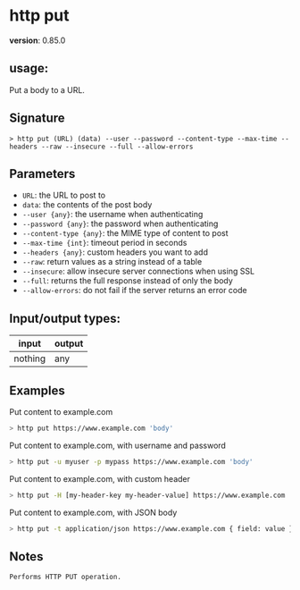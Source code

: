# http put

**version**: 0.85.0

## **usage**:

Put a body to a URL.

## Signature

`> http put (URL) (data) --user --password --content-type --max-time --headers --raw --insecure --full --allow-errors`

## Parameters

- `URL`: the URL to post to
- `data`: the contents of the post body
- `--user {any}`: the username when authenticating
- `--password {any}`: the password when authenticating
- `--content-type {any}`: the MIME type of content to post
- `--max-time {int}`: timeout period in seconds
- `--headers {any}`: custom headers you want to add
- `--raw`: return values as a string instead of a table
- `--insecure`: allow insecure server connections when using SSL
- `--full`: returns the full response instead of only the body
- `--allow-errors`: do not fail if the server returns an error code

## Input/output types:

| input   | output |
| ------- | ------ |
| nothing | any    |

## Examples

Put content to example.com

```bash
> http put https://www.example.com 'body'
```

Put content to example.com, with username and password

```bash
> http put -u myuser -p mypass https://www.example.com 'body'
```

Put content to example.com, with custom header

```bash
> http put -H [my-header-key my-header-value] https://www.example.com
```

Put content to example.com, with JSON body

```bash
> http put -t application/json https://www.example.com { field: value }
```

## Notes

```text
Performs HTTP PUT operation.
```
